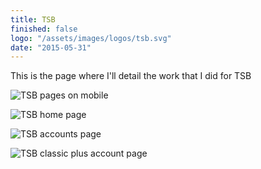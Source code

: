 ```yaml
---
title: TSB
finished: false
logo: "/assets/images/logos/tsb.svg"
date: "2015-05-31"
---
```


This is the page where I'll detail the work that I did for TSB

![TSB pages on mobile](/assets/images/projects/tsb-mob.jpg)

![TSB home page](/assets/images/projects/tsb-home-card.jpg)

![TSB accounts page](/assets/images/projects/tsb-accounts.jpg)

![TSB classic plus account page](/assets/images/projects/tsb-account.jpg)
